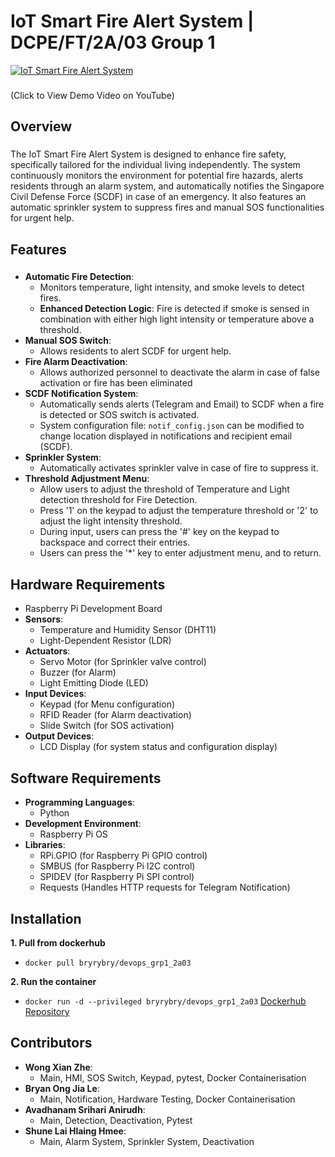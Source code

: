# IoT Smart Fire Alert System | DCPE/FT/2A/03 Group 1
[![IoT Smart Fire Alert System](https://img.youtube.com/vi/4QGPknpGows/0.jpg)](https://youtu.be/4QGPknpGows)
###
(Click to View Demo Video on YouTube)
###
## Overview
### 
The IoT Smart Fire Alert System is designed to enhance fire safety, specifically tailored for the individual living independently. The system continuously monitors the environment for potential fire hazards, alerts residents through an alarm system, and automatically notifies the Singapore Civil Defense Force (SCDF) in case of an emergency. It also features an automatic sprinkler system to suppress fires and manual SOS functionalities for urgent help.

## Features
### 
- **Automatic Fire Detection**:
  - Monitors temperature, light intensity, and smoke levels to detect fires.
  - **Enhanced Detection Logic**: Fire is detected if smoke is sensed in combination with either high light intensity or temperature above a threshold.
- **Manual SOS Switch**: 
  - Allows residents to alert SCDF for urgent help.
- **Fire Alarm Deactivation**: 
  - Allows authorized personnel to deactivate the alarm in case of false activation or fire has been eliminated
- **SCDF Notification System**: 
  - Automatically sends alerts (Telegram and Email) to SCDF when a fire is detected or SOS switch is activated.
  - System configuration file: `notif_config.json` can be modified to change location displayed in notifications and recipient email (SCDF).
- **Sprinkler System**: 
  - Automatically activates sprinkler valve in case of fire to suppress it.
- **Threshold Adjustment Menu**: 
  - Allow users to adjust the threshold of Temperature and Light detection threshold for Fire Detection. 
  - Press '1' on the keypad to adjust the temperature threshold or '2' to adjust the light intensity threshold. 
  - During input, users can press the '#' key on the keypad to backspace and correct their entries.
  - Users can press the '*' key to enter adjustment menu, and to return.
## Hardware Requirements
- Raspberry Pi Development Board
- **Sensors**:
  - Temperature and Humidity Sensor (DHT11)
  - Light-Dependent Resistor (LDR)
- **Actuators**:
  - Servo Motor (for Sprinkler valve control)
  - Buzzer (for Alarm)
  - Light Emitting Diode (LED)
- **Input Devices**:
  - Keypad (for Menu configuration)
  - RFID Reader (for Alarm deactivation)
  - Slide Switch (for SOS activation)
- **Output Devices**:
  - LCD Display (for system status and configuration display)
## Software Requirements
- **Programming Languages**:
  - Python
- **Development Environment**:
  - Raspberry Pi OS 
- **Libraries**:
  - RPi.GPIO (for Raspberry Pi GPIO control)
  - SMBUS (for Raspberry Pi I2C control)
  - SPIDEV (for Raspberry Pi SPI control)
  - Requests (Handles HTTP requests for Telegram Notification) 
## Installation
**1. Pull from dockerhub**
- `docker pull bryrybry/devops_grp1_2a03`
  
**2. Run the container**
- `docker run -d --privileged bryrybry/devops_grp1_2a03`
[Dockerhub Repository](https://hub.docker.com/repository/docker/bryrybry/devops_grp1_2a03)
## Contributors
- **Wong Xian Zhe**:
  - Main, HMI, SOS Switch, Keypad, pytest, Docker Containerisation
- **Bryan Ong Jia Le**:
  - Main, Notification, Hardware Testing, Docker Containerisation
- **Avadhanam Srihari Anirudh**:
  - Main, Detection, Deactivation, Pytest
- **Shune Lai Hlaing Hmee**:
  - Main, Alarm System, Sprinkler System, Deactivation
